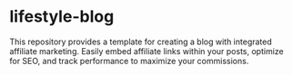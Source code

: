 # lifestyle-blog
This repository provides a template for creating a blog with integrated affiliate marketing. Easily embed affiliate links within your posts, optimize for SEO, and track performance to maximize your commissions.
